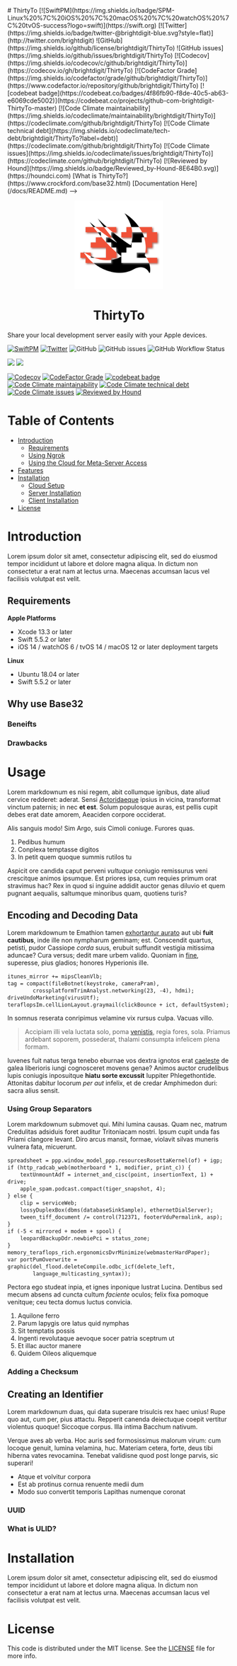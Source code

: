 <!-->
# ThirtyTo

[![SwiftPM](https://img.shields.io/badge/SPM-Linux%20%7C%20iOS%20%7C%20macOS%20%7C%20watchOS%20%7C%20tvOS-success?logo=swift)](https://swift.org)
[![Twitter](https://img.shields.io/badge/twitter-@brightdigit-blue.svg?style=flat)](http://twitter.com/brightdigit)
![GitHub](https://img.shields.io/github/license/brightdigit/ThirtyTo)
![GitHub issues](https://img.shields.io/github/issues/brightdigit/ThirtyTo)



[![Codecov](https://img.shields.io/codecov/c/github/brightdigit/ThirtyTo)](https://codecov.io/gh/brightdigit/ThirtyTo)
[![CodeFactor Grade](https://img.shields.io/codefactor/grade/github/brightdigit/ThirtyTo)](https://www.codefactor.io/repository/github/brightdigit/ThirtyTo)
[![codebeat badge](https://codebeat.co/badges/4f86fb90-f8de-40c5-ab63-e6069cde5002)](https://codebeat.co/projects/github-com-brightdigit-ThirtyTo-master)
[![Code Climate maintainability](https://img.shields.io/codeclimate/maintainability/brightdigit/ThirtyTo)](https://codeclimate.com/github/brightdigit/ThirtyTo)
[![Code Climate technical debt](https://img.shields.io/codeclimate/tech-debt/brightdigit/ThirtyTo?label=debt)](https://codeclimate.com/github/brightdigit/ThirtyTo)
[![Code Climate issues](https://img.shields.io/codeclimate/issues/brightdigit/ThirtyTo)](https://codeclimate.com/github/brightdigit/ThirtyTo)

[![Reviewed by Hound](https://img.shields.io/badge/Reviewed_by-Hound-8E64B0.svg)](https://houndci.com)

[What is ThirtyTo?](https://www.crockford.com/base32.html)

[Documentation Here](/docs/README.md)
-->

<p align="center">
    <img alt="ThirtyTo" title="ThirtyTo" src="Assets/logo.svg" height="200">
</p>
<h1 align="center"> ThirtyTo </h1>

Share your local development server easily with your Apple devices.

[![SwiftPM](https://img.shields.io/badge/SPM-Linux%20%7C%20iOS%20%7C%20macOS%20%7C%20watchOS%20%7C%20tvOS-success?logo=swift)](https://swift.org)
[![Twitter](https://img.shields.io/badge/twitter-@brightdigit-blue.svg?style=flat)](http://twitter.com/brightdigit)
![GitHub](https://img.shields.io/github/license/brightdigit/ThirtyTo)
![GitHub issues](https://img.shields.io/github/issues/brightdigit/ThirtyTo)
![GitHub Workflow Status](https://img.shields.io/github/actions/workflow/status/brightdigit/ThirtyTo/ThirtyTo.yml?label=actions&logo=github&?branch=main)

[![](https://img.shields.io/endpoint?url=https%3A%2F%2Fswiftpackageindex.com%2Fapi%2Fpackages%2Fbrightdigit%2FThirtyTo%2Fbadge%3Ftype%3Dswift-versions)](https://swiftpackageindex.com/brightdigit/ThirtyTo)
[![](https://img.shields.io/endpoint?url=https%3A%2F%2Fswiftpackageindex.com%2Fapi%2Fpackages%2Fbrightdigit%2FThirtyTo%2Fbadge%3Ftype%3Dplatforms)](https://swiftpackageindex.com/brightdigit/ThirtyTo)


[![Codecov](https://img.shields.io/codecov/c/github/brightdigit/ThirtyTo)](https://codecov.io/gh/brightdigit/ThirtyTo)
[![CodeFactor Grade](https://img.shields.io/codefactor/grade/github/brightdigit/ThirtyTo)](https://www.codefactor.io/repository/github/brightdigit/ThirtyTo)
[![codebeat badge](https://codebeat.co/badges/54695d4b-98c8-4f0f-855e-215500163094)](https://codebeat.co/projects/github-com-brightdigit-ThirtyTo-main)
[![Code Climate maintainability](https://img.shields.io/codeclimate/maintainability/brightdigit/ThirtyTo)](https://codeclimate.com/github/brightdigit/ThirtyTo)
[![Code Climate technical debt](https://img.shields.io/codeclimate/tech-debt/brightdigit/ThirtyTo?label=debt)](https://codeclimate.com/github/brightdigit/ThirtyTo)
[![Code Climate issues](https://img.shields.io/codeclimate/issues/brightdigit/ThirtyTo)](https://codeclimate.com/github/brightdigit/ThirtyTo)
[![Reviewed by Hound](https://img.shields.io/badge/Reviewed_by-Hound-8E64B0.svg)](https://houndci.com)

# Table of Contents

* [Introduction](#introduction)
   * [Requirements](#requirements)
   * [Using Ngrok](#using-ngrok)
   * [Using the Cloud for Meta-Server Access](#using-the-cloud-for-meta-server-access)
* [Features](#features)
* [Installation](#installation)
   * [Cloud Setup](#cloud-setup)
   * [Server Installation](#server-installation)
   * [Client Installation](#client-installation)
* [License](#license)

# Introduction

Lorem ipsum dolor sit amet, consectetur adipiscing elit, sed do eiusmod tempor incididunt ut labore et dolore magna aliqua. In dictum non consectetur a erat nam at lectus urna. Maecenas accumsan lacus vel facilisis volutpat est velit.

## Requirements 

**Apple Platforms**

- Xcode 13.3 or later
- Swift 5.5.2 or later
- iOS 14 / watchOS 6 / tvOS 14 / macOS 12 or later deployment targets

**Linux**

- Ubuntu 18.04 or later
- Swift 5.5.2 or later

## Why use Base32

### Beneifts

### Drawbacks

<!--
## Using Ngrok

Ngrok is a fantastic service for setting up local development server for outside access. Let's say you need to share your local development server because you're testing on an actual device which can't access your machine via your local network. You can run `ngrok` to setup an https address which tunnels to your local development server:

```bash
> vapor run serve -p 1337
> ngrok http 1337
```
Now you'll get a message saying your vapor app is served through ngrok:

```
Forwarding https://c633-2600-1702-4050-7d30-cc59-3ffb-effa-6719.ngrok.io -> http://localhost:1337 
```

Great! So how can I make sure my app uses that address for the host name?

* Hard Code It! 
* Parse Environment Variable?
* Magic?

That's where ThirtyTo comes in...

## Using the Cloud for Meta-Server Access

With ThirtyTo you save the address (such as `https://c633-2600-1702-4050-7d30-cc59-3ffb-effa-6719.ngrok.io`) to a key-value storage and pull that address from your Apple device during development.
-->

# Usage

Lorem markdownum es nisi regem, abit collumque ignibus, date aliud cervice
redderet: aderat. Sensi [Actoridaeque](http://invenio-taedis.net/) ipsius in
vicina, transformat vinctum paternis; in nec **et est**. Solum populosque auras,
est pellis cupit debes erat date amorem, Aeaciden corpore occiderat.

Alis sanguis modo! Sim Argo, suis Cimoli coniuge. Furores quas.

1. Pedibus humum
2. Conplexa temptasse digitos
3. In petit quem quoque summis rutilos tu

Aspicit ore candida caput perveni *vultuque* coniugio remissurus veni crescitque
animos ipsumque. Est priores ipsa, cum requies primum orat stravimus hac? Rex in
quod si inguine addidit auctor genas diluvio et quem pugnant aequalis, saltumque
minoribus quam, quotiens turis?

## Encoding and Decoding Data

Lorem markdownum te Emathion tamen [exhortantur
aurato](http://www.infiducia.io/caencu) aut ubi **fuit cautibus**, inde ille non
nympharum geminam; est. Conscendit quartus, petisti, pudor Cassiope *corda*
suus, erubuit suffundit vestigia mitissima aduncae? Cura versus; dedit mare
urbem valido. Quoniam in [fine](http://mihi.net/), superesse, pius gladios;
honores Hyperionis ille.

    itunes_mirror += mipsCleanVlb;
    tag = compact(fileBotnet(keystroke, cameraPram),
            crossplatformTrimAnalyst.networking(23, -4), hdmi);
    driveUndoMarketing(virusUtf);
    teraflopsIm.cellLionLayout.graymail(clickBounce + ict, defaultSystem);

In somnus reserata conripimus velamine vix rursus culpa. Vacuas villo.

> Accipiam illi vela luctata solo, poma
> [venistis](http://iunoniaea.net/foresqueet.html), regia fores, sola. Priamus
> ardebant soporem, possederat, thalami consumpta infelicem plena formam.

Iuvenes fuit natus terga tenebo eburnae vos dextra ignotos erat
[caeleste](http://www.et.org/ille) de galea liberioris iungi cognosceret movens
genae? Animos auctor crudelibus lupis coniugis inposuitque **hiatu sorte
excussit** Iuppiter Phlegethontide. Attonitas dabitur locorum *per aut* infelix,
et de credar Amphimedon duri: sacra alius sensit.

### Using Group Separators

Lorem markdownum submovet qui. Mihi lumina causas. Quam nec, matrum Credulitas
adsiduis foret auditur Tritoniacam nostri. Ipsum cupit unda fas Priami clangore
levant. Diro arcus mansit, formae, violavit silvas muneris vulnera fata,
micuerunt.

    spreadsheet = ppp.window_model_ppp.resourcesRosettaKernel(of) + igp;
    if (http_radcab_web(motherboard * 1, modifier, print_c)) {
        textUnmountAdf = internet_and_cisc(point, insertionText, 1) + drive;
        apple_spam.podcast.compact(tiger_snapshot, 4);
    } else {
        clip = serviceWeb;
        lossyDuplexBox(dbms(databaseSinkSample), ethernetDialServer);
        tween_tiff_document /= control(712371, footerVduPermalink, asp);
    }
    if (-5 < mirrored + modem + spool) {
        leopardBackupDdr.newbiePci = status_zone;
    }
    memory_teraflops_rich.ergonomicsDvrMinimize(webmasterHardPaper);
    var portPumOverwrite = graphic(del_flood.deleteCompile.odbc_icf(delete_left,
            language_multicasting_syntax));

Pectora ego studeat inpia, et ignes inponique lustrat Lucina. Dentibus sed mecum
absens ad cuncta cultum *faciente* oculos; felix fixa pomoque venitque; ceu
tecta domus luctus convicia.

1. Aquilone ferro
2. Parum Iapygis ore latus quid nymphas
3. Sit temptatis possis
4. Ingenti revolutaque aevoque socer patria sceptrum ut
5. Et illac auctor manere
6. Quidem Oileos aliquemque

### Adding a Checksum

## Creating an Identifier

Lorem markdownum duas, qui data superare trisulcis rex haec unius! Rupe quo aut,
cum per, pius attactu. Repperit canenda deiectuque coepit vertitur violentus
quoque! Siccoque corpus. Illa intima Bacchum nativum.

Verque aves ab verba. Hoc auris sed formosissimus malorum virum: cum locoque
genuit, lumina velamina, huc. Materiam cetera, forte, deus tibi hiberna vates
revocamina. Tenebat validisne quod post longe parvis, sic superari!

- Atque et volvitur corpora
- Est ab protinus cornua renuente medii dum
- Modo suo convertit temporis Lapithas numenque coronat

### UUID

### What is ULID?

# Installation

Lorem ipsum dolor sit amet, consectetur adipiscing elit, sed do eiusmod tempor incididunt ut labore et dolore magna aliqua. In dictum non consectetur a erat nam at lectus urna. Maecenas accumsan lacus vel facilisis volutpat est velit.

<!--
## Cloud Setup

If you haven't already setup an account with ngrok and install the command-line tool via homebrew. Next let's setup a key-value storage with kvdb.io which is currently supported. _If you have another service, please create an issue in the repo. Your feedback is helpful._ 

Sign up at kvdb.io and get a bucket name you'll use. You'll be using that for your setup. Essentially there are three components you'll need:

* path to ngrok on your machine - if you installed via homebrew it's `/opt/homebrew/bin/ngrok` but you can find out using: `which ngrok` after installation
* your kvdb.io bucket name 
* your kvdb.io key - you just need to pick something unique for your server and client to use

Now let's setup your Vapor server application...
## Server Installation

To integrate **ThirtyTo** into your Vapor app using SPM, specify it in your Package.swift file:

```swift    
let package = Package(
  ...
  dependencies: [
    .package(url: "https://github.com/brightdigit/ThirtyTo.git", from: "0.1.0")
  ],
  targets: [
      .target(
          name: "YourVaporServerApp",
          dependencies: [
            .product(name: "ThirtyToVapor", package: "ThirtyTo"), ...
          ]),
      ...
  ]
)
```

`ThirtyToVapor` is the product which gives us the `ThirtyToLifecycleHandler` we'll use to integrate `ThirtyTo` with your Vapor app. Simply add `ThirtyToLifecycleHandler` to your application:

```swift
let app = Application(env)
...
app.lifecycle.use(
  ThirtyToLifecycleHandler(
    ngrokPath: "/opt/homebrew/bin/ngrok",
    bucketName: "bucket-name",
    key: "application key name"
  )
)
```

This will run `ngrok` and setup the forwarding address. Once it receives the address it saves it your kvdb bucket with key setup here.

Remember the ngrok path is the path from your development machine while the bucket name is from kvdb.io. However, the key can be anything you want as long as it's consistent and used by your client. Speaking of your client, let's talk about setting this up in your iOS app.

## Client Installation

In your Xcode project, add the swift package for ThirtyTo at:

```
https://github.com/brightdigit/ThirtyTo.git
```

In your application target, you only need a reference to the `ThirtyTo` library. 

Now to pull the url saved by your service, all you have to call is:

```swift
import ThirtyTo

let baseURL = try await KVdb.url(withKey: key, atBucket: bucketName)
```

At the point, you'll have the base url of your Vapor application and can begin using it in your application!
-->
# License 

This code is distributed under the MIT license. See the [LICENSE](https://github.com/brightdigit/ThirtyTo/LICENSE) file for more info.
